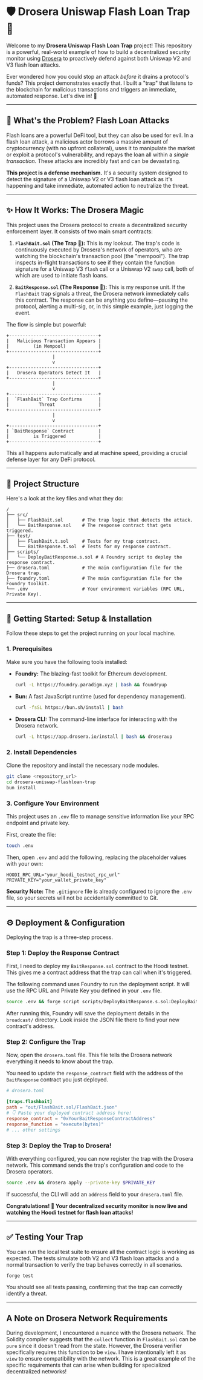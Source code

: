 # 🛡️ Drosera Uniswap Flash Loan Trap 🎣

Welcome to my **Drosera Uniswap Flash Loan Trap** project! This repository is a powerful, real-world example of how to build a decentralized security monitor using [Drosera](https://drosera.io) to proactively defend against both Uniswap V2 and V3 flash loan attacks.

Ever wondered how you could stop an attack *before* it drains a protocol's funds? This project demonstrates exactly that. I built a "trap" that listens to the blockchain for malicious transactions and triggers an immediate, automated response. Let's dive in! 🌊

---

## 🤔 What's the Problem? Flash Loan Attacks

Flash loans are a powerful DeFi tool, but they can also be used for evil. In a flash loan attack, a malicious actor borrows a massive amount of cryptocurrency (with no upfront collateral), uses it to manipulate the market or exploit a protocol's vulnerability, and repays the loan all within a *single transaction*. These attacks are incredibly fast and can be devastating.

**This project is a defense mechanism.** It's a security system designed to detect the signature of a Uniswap V2 or V3 flash loan attack as it's happening and take immediate, automated action to neutralize the threat.

---

## ✨ How It Works: The Drosera Magic

This project uses the Drosera protocol to create a decentralized security enforcement layer. It consists of two main smart contracts:

1.  **`FlashBait.sol` (The Trap 🎣):** This is my lookout. The trap's code is continuously executed by Drosera's network of operators, who are watching the blockchain's transaction pool (the "mempool"). The trap inspects in-flight transactions to see if they contain the function signature for a Uniswap V3 `flash` call or a Uniswap V2 `swap` call, both of which are used to initiate flash loans.

2.  **`BaitResponse.sol` (The Response 🚨):** This is my response unit. If the `FlashBait` trap signals a threat, the Drosera network immediately calls this contract. The response can be anything you define—pausing the protocol, alerting a multi-sig, or, in this simple example, just logging the event.

The flow is simple but powerful:

```
+---------------------------------+
|   Malicious Transaction Appears |
|         (in Mempool)            |
+---------------------------------+
                 |
                 v
+---------------------------------+
|   Drosera Operators Detect It   |
+---------------------------------+
                 |
                 v
+---------------------------------+
|  `FlashBait` Trap Confirms      |
|           Threat                |
+---------------------------------+
                 |
                 v
+---------------------------------+
| `BaitResponse` Contract         |
|         is Triggered            |
+---------------------------------+
```

This all happens automatically and at machine speed, providing a crucial defense layer for any DeFi protocol.

---

## 📂 Project Structure

Here's a look at the key files and what they do:

```
/
├── src/
│   ├── FlashBait.sol       # The trap logic that detects the attack.
│   └── BaitResponse.sol    # The response contract that gets triggered.
├── test/
│   ├── FlashBait.t.sol     # Tests for my trap contract.
│   └── BaitResponse.t.sol  # Tests for my response contract.
├── scripts/
│   └── DeployBaitResponse.s.sol # A Foundry script to deploy the response contract.
├── drosera.toml            # The main configuration file for the Drosera trap.
├── foundry.toml            # The main configuration file for the Foundry toolkit.
└── .env                    # Your environment variables (RPC URL, Private Key).
```

---

## 🚀 Getting Started: Setup & Installation

Follow these steps to get the project running on your local machine.

### 1. Prerequisites

Make sure you have the following tools installed:

-   **Foundry:** The blazing-fast toolkit for Ethereum development.
    ```bash
    curl -L https://foundry.paradigm.xyz | bash && foundryup
    ```
-   **Bun:** A fast JavaScript runtime (used for dependency management).
    ```bash
    curl -fsSL https://bun.sh/install | bash
    ```
-   **Drosera CLI:** The command-line interface for interacting with the Drosera network.
    ```bash
    curl -L https://app.drosera.io/install | bash && droseraup
    ```

### 2. Install Dependencies

Clone the repository and install the necessary node modules.

```bash
git clone <repository_url>
cd drosera-uniswap-flashloan-trap
bun install
```

### 3. Configure Your Environment

This project uses an `.env` file to manage sensitive information like your RPC endpoint and private key.

First, create the file:
```bash
touch .env
```

Then, open `.env` and add the following, replacing the placeholder values with your own:

```
HOODI_RPC_URL="your_hoodi_testnet_rpc_url"
PRIVATE_KEY="your_wallet_private_key"
```

**Security Note:** The `.gitignore` file is already configured to ignore the `.env` file, so your secrets will not be accidentally committed to Git.

---

## ⚙️ Deployment & Configuration

Deploying the trap is a three-step process.

### Step 1: Deploy the Response Contract

First, I need to deploy my `BaitResponse.sol` contract to the Hoodi testnet. This gives me a contract address that the trap can call when it's triggered.

The following command uses Foundry to run the deployment script. It will use the RPC URL and Private Key you defined in your `.env` file.

```bash
source .env && forge script scripts/DeployBaitResponse.s.sol:DeployBaitResponse --rpc-url hoodi --private-key $PRIVATE_KEY --broadcast
```

After running this, Foundry will save the deployment details in the `broadcast/` directory. Look inside the JSON file there to find your new contract's address.

### Step 2: Configure the Trap

Now, open the `drosera.toml` file. This file tells the Drosera network everything it needs to know about the trap.

You need to update the `response_contract` field with the address of the `BaitResponse` contract you just deployed.

```toml
# drosera.toml

[traps.flashbait]
path = "out/FlashBait.sol/FlashBait.json"
# 👇 Paste your deployed contract address here!
response_contract = "0xYourBaitResponseContractAddress"
response_function = "execute(bytes)"
# ... other settings
```

### Step 3: Deploy the Trap to Drosera!

With everything configured, you can now register the trap with the Drosera network. This command sends the trap's configuration and code to the Drosera operators.

```bash
source .env && drosera apply --private-key $PRIVATE_KEY
```

If successful, the CLI will add an `address` field to your `drosera.toml` file.

**Congratulations! 🎉 Your decentralized security monitor is now live and watching the Hoodi testnet for flash loan attacks!**

---

## ✅ Testing Your Trap

You can run the local test suite to ensure all the contract logic is working as expected. The tests simulate both V2 and V3 flash loan attacks and a normal transaction to verify the trap behaves correctly in all scenarios.

```bash
forge test
```

You should see all tests passing, confirming that the trap can correctly identify a threat.

---

## A Note on Drosera Network Requirements

During development, I encountered a nuance with the Drosera network. The Solidity compiler suggests that the `collect` function in `FlashBait.sol` can be `pure` since it doesn't read from the state. However, the Drosera verifier specifically requires this function to be `view`. I have intentionally left it as `view` to ensure compatibility with the network. This is a great example of the specific requirements that can arise when building for specialized decentralized networks!
